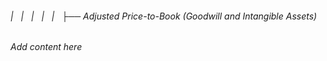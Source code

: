 ###### |   |   |   |   |   ├── Adjusted Price-to-Book (Goodwill and Intangible Assets)

*Add content here*
